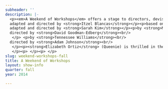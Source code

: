 ```yaml
---
subheader: ''
description: |-
  <p><em>A Weekend of Workshops</em> offers a stage to directors, devisers, and performers hoping to exercise and explore their craft. This Fall our workshops investigate every facet of the human experience. In <em>What a Wild Party!</em> Itzel Blancas presents the flash and fluster of a prohibition era soiree in search of sex and heartbreak. <em>Wild Thing</em>, directed and devised by Sarah Kim, is a rambunctious take on a well-worn childhood story. David Goodman-Edberg directs <em>Drowning</em>, a tender and puzzling tale of lost innocence. And in <em>Talk to Me Like the Rain and Let Me Listen...</em> Adam Johnson shapes a bleary and passionate couple's frayed wits and aimless love.</p><p>based on <em>The Wild Party</em> by <strong>Andrew Lippa</strong><br/>
  adapted and directed by <strong>Itzel Blancas</strong></p><p>based on <em>Where the Wild Things Are</em> by <strong>Maurice Sendak</strong><br/>
  adapted and directed by <strong>Sarah Kim</strong></p><p>by <strong>Marí Irene Fornés</strong><br/>
  directed by <strong>David Goodman-Edberg</strong><br/>
   </p> <p>by <strong>Tennessee Williams</strong><br/>
  directed by <strong>Adam Johnson</strong><br/>
   </p><p><strong>Elizabeth Ortiz</strong> (Queenie) is thrilled in the What a Wild Party! workshop. This is her first production with UT, but she has done musical theater work in the past, namely in productions of <em>Guys and Dolls</em>, <em>Oklahoma</em>, and <em>Shrek the Musical</em>. As a first-year she has not yet declared a major, but is considering International Studies, Molecular Engineering, and Physics with a concentration in Astrophysics.</p><p><strong>Clair Fuller</strong> (Dolores) is a third-year in the college majoring in Gender &amp; Sexuality Studies and English. She has previously appeared in <em>Much Ado About Nothing</em> ("Donna Joan" or Don Jon), <em>No Exit</em> (Estelle), <em>The Vagina Monologues</em> (V-Squad), and Theater[24].</p><p><strong>Peyton Walker</strong> (Kate) is a first-year and an intended Visual Arts and/or Art History major. She is excited to be in her first UT production and excited to participate in more shows.</p> <p><strong>Andrew Mao</strong> (Black) is a second-year TAPS major and is tremendously excited to take part in his first UT Workshops production. Past credits include: The Huntsman in Le Vorris and Vox's <em>Oz</em>, The Sandman in Le Vorris and Vox's <em>The Sandman's Wake</em>, Agamemnon in CES <em>Iron Bridal Feast</em>, and The Clouds in <em>Theater [24]</em>. He is aslo taking  part in the upcoming UT production <em>Macbeth</em> as assistant choreographer.</p><p><strong>Kathryn Vandervalk</strong> (Mae) is a third-year in the college, majoring in English Language and Literature. She had been a part of two <em>Weekend of Workshops</em> in the past, as the Flower Seller in <em>First Love</em> and an ensemble member in a devised musical theater piece by Daniele Wieder. On campus, she has also performed with Le Vorris and Vox Circus, and has been a 5-time <em>Theater[24]</em> participant.</p><p><strong>Neal Jochmann </strong>(Burrs) is a second-year studying computer science and linguistics. This is his first time on the UT stage.</p><p><strong>Itzel Blancas </strong>(Director) is a second-year majoring in English. She has previously worked on <em>Godspell</em>, <em>Hedda Gabler</em>, and <em>Macbeth</em> as an Assistant Costume Designer and on <em>Much Ado About Nothing</em> as the Assistant Director. She is excited to be making her directorial debut with Fall Workshops 2014!</p><p><strong>Martha Templeton </strong>(Stage Manager) is a fourth-year Math major. She has been involved in many UT productions, including: <em>Sleuth</em>, <em>Godspell</em>, <em>Clean House</em>, <em>Hamletmachine</em>, <em>Drowsy Chaperone</em>, <em>Principia Circusatica</em>, and <em>The Real Thing</em>, as well as many productions with other groups on campus.</p><p><strong>Nick Sidoran</strong> (Musical Director) is a third-year TAPS major and Music minor. This is his first time music directing for UT! Previous music directing credits include <em>The 25th Annual...</em>, <em>The Fantasticks</em>, and <em>The Threepenny Opera</em>. Acting credits in UT include Jesus in <em>Godspell</em> and George Gould Strong in <em>Grey Gardens</em>. In addition to performing in and producing musical theatre, he teaches voice and piano lessons in the Hyde Park area.</p> <p><strong>Sayri Suarez</strong> (Choreographer) is a third-year Computer Science major.  She has previously been involved in <em>A Weekend of Workshops</em> (Winter ’13), <em>Godspell</em>, and <em>Buried in Bughouse Square</em>.</p> <p><strong>Steven Vincent</strong> (Wild Thing) is a second-year who plans on majoring in Storytelling through Interdisciplinary Studies in the Humanities (if he can get it approved). This is his debut UT production.</p><p><strong>Coriander Mayer</strong> (Wild Thing) is a first-year in the college and worked with UT earlier this year as a designer for <em>Theater[24]</em>. She is from Colorado, where she spent the last year performing with a Denver improv troupe. Her previous scripted roles include Yente in <em>Fiddler on the Roof</em> and one of the Delta Nu sisters in <em>Legally Blonde</em>.</p><p><strong>Jackson Ruzzo</strong> (Max) is a second-year Physics major in the College.  Jackson also plays The Man in Tennessee William's T<em>alk to Me Like the Rain and Let Me Listen...</em> Previous roles in UT include Milo Tindle in <em>Sleuth</em> and Justin in <em>Springwood Central Honors Society</em>.</p><p><strong>Sarah Kim</strong> (Director) is a second-year in the college. This is her first time directing for UT. Her previous UT credits include <em>Grey Gardens</em> (Assistant Director), <em>Godspell</em> (Assistant Dramaturg), <em>The Clean House</em>  (Assistant Lighting Designer), and <em>Sleuth</em> (Props Master).</p><p><strong>Tiffany (Tippo) Wang</strong> (Stage Manager) is a second-year undecided major. She is employed as a member of the UT/TAPS tech staff as Master Carpenter. She has previously worked on <em>Grey Gardens</em> (Master Electrician), <em>Voices</em> (Lighting Designer), <em>Iron Bridal Feast</em> (Lighting Designer) and a number of other shows as a light board op. This quarter she looks forward to building beautiful sets, stage managing <em>Wild Thing</em>, and assistant lighting designing CES’s<em> Life of Galileo</em> and UT’s <em>Macbeth</em>!</p><p><strong>Maggie Strahan</strong> (Woman) is a first year in the college with an undeclared major. This is her first show with UT. Recent theatre credits include Heather Wellington in <em>The Awesome 80's Prom</em>, Mrs. K in <em>Confessions</em>, and the Wicked Witch in <em>The Wizard of Oz</em>.</p><p><strong>Jackson Ruzzo</strong> (Man) is a second-year in the college.  See <em>Where the Wild Things Are</em>.</p> <p><strong>Adam Johnson</strong> (Director) is a second-year in the college and a potential Econonomics major and English minor. With UT he has appeared in <em>Grey Gardens</em> and <em>A Little Star Quality</em>, has assisted directed for <em>Godspell</em>, and this quarter is the dramaturg for <em>Macbeth</em>. He is also a member of UT Committee.</p><p><strong>Madeline Fitzgerald</strong> (Stage Manager) is a second-year in the college majoring in English, and has previously acted in <em>Hamletmachine</em> and was Assistant Stage Manager for <em>Cabaret</em>. This is Madeline's third UT show, and her second as part of a stage management team.</p><p><strong>Gautama Mehta</strong> (Roe) is a first-year student and undecided major from Brooklyn, NY.</p><p><strong>Sherlock Ziauddin</strong> (Pea) is a second-year in the college.</p><p><strong>Liam Philiben</strong> (Stephen) is first-year in the college</p><p><strong>David Goodman-Edberg</strong> (Director) is a third-year TAPS major in the college. He has primarily functioned as a lighting designer for a number of on-campus theater and dance productions (most recently for the UT/TAPS production of <em>A Streetcar Named Desire</em>). This is his first foray into the slightly terrifying realm of directing. He is very excited that you came!</p><p><strong>Ramon Valladarez</strong> (Stage Manager) is a second-year in the college. His previous UT credits include <em>Cabaret</em> (Lighting Designer),<em>Godspell</em> (Assistant Lighting Designer), <em>As You Like It</em> (Assistant Lighting Designer), and<em> Grey Gardens</em> (Spot Operator).</p><p><strong>Sasha Ayvazov</strong> (Production Manager) is a fourth-year Math and English double major, who has been a part of 20 UT productions — as well as another 10 with Le Vorris and Vox, CES, and Attori Senza Paura — in a variety of roles, though he marks his UT acting debut in <em>Henry V</em> this quarter. He is a member of UT committee and is a curator for <em>Theater[24]</em>.</p> <p><strong>Abigail Adams</strong> (Tech Staff Liason) is a third-year Gender Studies major. She has previously stage managed the UT productions of <em>Merchant of Venice</em> and <em>The Clean House</em>, as well as Le Vorris &amp; Vox's <em>The Sandman's Wake</em>.</p><p><strong>James Newton</strong> (Composer/ Sound Designer) is a self-taught musician. He is a third-year in the college studying english, physics, and creative writing. Previously, he composed and performed the score for UT/TAPS production of <em>A Streetcar Named Desire</em>, and he is excited to be making his UT debut.<br/>
   </p><p> </p><p> </p>
slug: weekend-workshops-fall
title: A Weekend of Workshops
layout: show-info
quarter: fall
year: 2014

---
```

